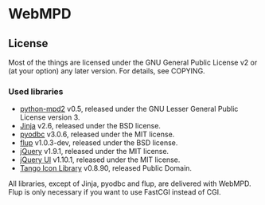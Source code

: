 WebMPD
=======

## License
Most of the things are licensed under the GNU General Public License v2 or (at your option) any later version.
For details, see COPYING.

### Used libraries
 * [python-mpd2](https://github.com/Mic92/python-mpd2) v0.5, released under the GNU Lesser General Public License version 3.
 * [Jinja](http://jinja.pocoo.org) v2.6, released under the BSD license.
 * [pyodbc](https://code.google.com/p/pyodbc/) v3.0.6, released under the MIT license.
 * [flup](https://pypi.python.org/pypi/flup) v1.0.3-dev, released under the BSD license.
 * [jQuery](http://jquery.com/) v1.9.1, released under the MIT license.
 * [jQuery UI](http://jqueryui.com) v1.10.1, released under the MIT license.
 * [Tango Icon Library](http://tango.freedesktop.org/) v0.8.90, released Public Domain.

All libraries, except of Jinja, pyodbc and flup, are delivered with WebMPD. Flup is only necessary if you want to use FastCGI instead of CGI.
